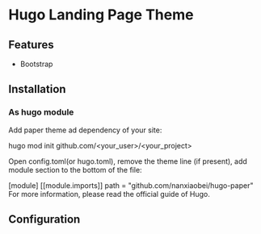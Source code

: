 # Hugo Landing Page Theme

## Features

- Bootstrap

## Installation

### As hugo module

Add paper theme ad dependency of your site:

hugo mod init github.com/<your_user>/<your_project>

Open config.toml(or hugo.toml), remove the theme line (if present), add module section to the bottom of the file:

[module]
[[module.imports]]
path = "github.com/nanxiaobei/hugo-paper"
For more information, please read the official guide of Hugo.

## Configuration
